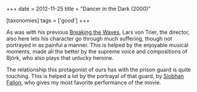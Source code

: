 +++
date = 2012-11-25
title = "Dancer in the Dark (2000)"

[taxonomies]
tags = ['good']
+++

As was with his previous [Breaking the Waves], Lars von Trier, the
director, also here lets his character go through much suffering, though
not portrayed in as painful a manner. This is helped by the enjoyable
musical moments, made all the better by the supreme voice and
compositions of Björk, who also plays that unlucky heroine.

The relationship this protagonist of ours has with the prison guard is
quite touching. This is helped a lot by the portrayal of that guard, by
[Siobhan Fallon], who gives my most favorite performance of the movie.

  [Breaking the Waves]: http://movies.tshepang.net/breaking-the-waves-1996
  [Siobhan Fallon]: http://en.wikipedia.org/wiki/Siobhan_Fallon_Hogan

